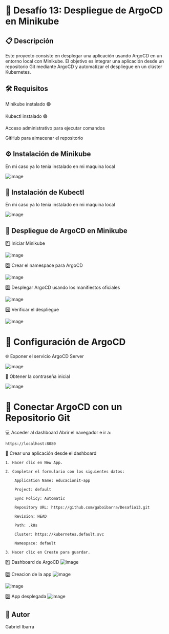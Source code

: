 # 🚀 Desafío 13: Despliegue de ArgoCD en Minikube

## 📋 Descripción

Este proyecto consiste en desplegar una aplicación usando ArgoCD en un entorno local con Minikube. El objetivo es integrar una aplicación desde un repositorio Git mediante ArgoCD y automatizar el despliegue en un clúster Kubernetes.

## 🛠️ Requisitos

Minikube instalado 🟢

Kubectl instalado 🟢

Acceso administrativo para ejecutar comandos

GitHub para almacenar el repositorio

## ⚙️ Instalación de Minikube
En mi caso ya lo tenia instalado en mi maquina local 

![image](https://github.com/user-attachments/assets/74ec47eb-1f79-4823-9e1b-d781862c39bc)

## 🧰 Instalación de Kubectl

En mi caso ya lo tenia instalado en mi maquina local 

![image](https://github.com/user-attachments/assets/b2188c3e-b61b-431b-bd0b-0d8606818412)

## 🚦 Despliegue de ArgoCD en Minikube

1️⃣ Iniciar Minikube

![image](https://github.com/user-attachments/assets/2b842d22-8b42-426f-9590-fc7e6c54fbe2)

2️⃣ Crear el namespace para ArgoCD

![image](https://github.com/user-attachments/assets/2fce0015-cd04-4eba-84e9-c68266521e76)

3️⃣ Desplegar ArgoCD usando los manifiestos oficiales

![image](https://github.com/user-attachments/assets/ee599002-299d-4fd4-a5ad-5b3e92dcc87e)

4️⃣ Verificar el despliegue

![image](https://github.com/user-attachments/assets/2c45ace5-2c6f-4095-8d4c-4686c2bc3cce)

# 🔧 Configuración de ArgoCD

🌐 Exponer el servicio ArgoCD Server

![image](https://github.com/user-attachments/assets/cc705f7d-db64-4997-89d0-ca6df256d0a3)

🔑 Obtener la contraseña inicial

![image](https://github.com/user-attachments/assets/5a1b2832-8645-4b87-8e72-22097f61078b)

# 🌱 Conectar ArgoCD con un Repositorio Git

💻 Acceder al dashboard
Abrir el navegador e ir a:

```
https://localhost:8080
```
📝 Crear una aplicación desde el dashboard
```
1. Hacer clic en New App.

2. Completar el formulario con los siguientes datos:

    Application Name: educacionit-app

    Project: default

    Sync Policy: Automatic

    Repository URL: https://github.com/gaboibarra/Desafio13.git

    Revision: HEAD

    Path: .k8s

    Cluster: https://kubernetes.default.svc

    Namespace: default

3. Hacer clic en Create para guardar.
```

1️⃣ Dashboard de ArgoCD
![image](https://github.com/user-attachments/assets/6d03420e-d2ae-4d9d-a1b9-7f50b4c26b59)

2️⃣ Creacion de la app
![image](https://github.com/user-attachments/assets/40cb5bcd-54d5-4fbf-b33b-132f25e1ce4d)

![image](https://github.com/user-attachments/assets/291efb65-44d9-48ce-803b-6f13cafe0468)

3️⃣ App desplegada
![image](https://github.com/user-attachments/assets/17edfd40-2592-4c9f-adae-916f43a0ff53)

## 📝 Autor

Gabriel Ibarra
